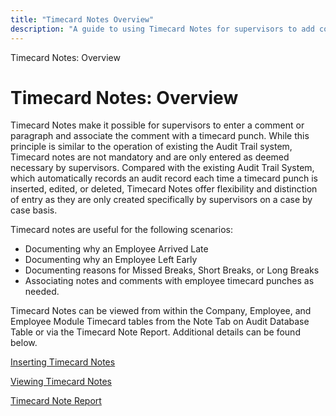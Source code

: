 ```yaml
---
title: "Timecard Notes Overview"
description: "A guide to using Timecard Notes for supervisors to add comments to employee timecard punches, including use cases and benefits."
---
```


Timecard Notes: Overview

# Timecard Notes: Overview

Timecard Notes make it possible for supervisors to enter a comment or paragraph and associate the comment with a timecard punch. While this principle is similar to the operation of existing the Audit Trail system, Timecard notes are not mandatory and are only entered as deemed necessary by supervisors. Compared with the existing Audit Trail System, which automatically records an audit record each time a timecard punch is inserted, edited, or deleted, Timecard Notes offer flexibility and distinction of entry as they are only created specifically by supervisors on a case by case basis.

Timecard notes are useful for the following scenarios:

- Documenting why an Employee Arrived Late
- Documenting why an Employee Left Early
- Documenting reasons for Missed Breaks, Short Breaks, or Long Breaks
- Associating notes and comments with employee timecard punches as needed.

Timecard Notes can be viewed from within the Company, Employee, and Employee Module Timecard tables from the Note Tab on Audit Database Table or via the Timecard Note Report. Additional details can be found below.

[Inserting Timecard Notes](SW_CH7_Notes_Insert.md)

[Viewing Timecard Notes](SW_CH7_Notes_View.md)

[Timecard Note Report](SW_CH7_Notes_Report.md)
